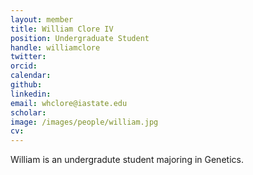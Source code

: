 ```yaml
---
layout: member
title: William Clore IV
position: Undergraduate Student
handle: williamclore
twitter: 
orcid: 
calendar: 
github: 
linkedin: 
email: whclore@iastate.edu
scholar: 
image: /images/people/william.jpg
cv: 
---
```


William is an undergradute student majoring in Genetics.
